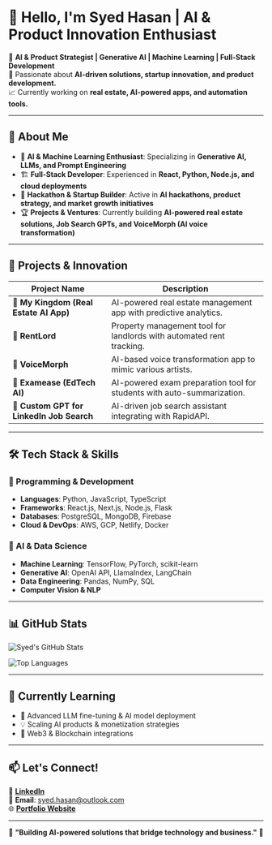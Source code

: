# 👋 Hello, I'm Syed Hasan | AI & Product Innovation Enthusiast  

🚀 **AI & Product Strategist | Generative AI | Machine Learning | Full-Stack Development**  
📍 Passionate about **AI-driven solutions, startup innovation, and product development.**  
📈 Currently working on **real estate, AI-powered apps, and automation tools.**  

---

## 🔹 About Me

- 🎯 **AI & Machine Learning Enthusiast**: Specializing in **Generative AI, LLMs, and Prompt Engineering**  
- 🏗️ **Full-Stack Developer**: Experienced in **React, Python, Node.js, and cloud deployments**  
- 🎤 **Hackathon & Startup Builder**: Active in **AI hackathons, product strategy, and market growth initiatives**  
- 🏆 **Projects & Ventures**: Currently building **AI-powered real estate solutions, Job Search GPTs, and VoiceMorph (AI voice transformation)**  

---

## 🚀 Projects & Innovation

| Project Name  | Description |
|--------------|------------|
| **🔹 My Kingdom (Real Estate AI App)** | AI-powered real estate management app with predictive analytics. |
| **🔹 RentLord** | Property management tool for landlords with automated rent tracking. |
| **🔹 VoiceMorph** | AI-based voice transformation app to mimic various artists. |
| **🔹 Examease (EdTech AI)** | AI-powered exam preparation tool for students with auto-summarization. |
| **🔹 Custom GPT for LinkedIn Job Search** | AI-driven job search assistant integrating with RapidAPI. |

---

## 🛠️ Tech Stack & Skills  

### **🔹 Programming & Development**
- **Languages**: Python, JavaScript, TypeScript  
- **Frameworks**: React.js, Next.js, Node.js, Flask  
- **Databases**: PostgreSQL, MongoDB, Firebase  
- **Cloud & DevOps**: AWS, GCP, Netlify, Docker  

### **🔹 AI & Data Science**
- **Machine Learning**: TensorFlow, PyTorch, scikit-learn  
- **Generative AI**: OpenAI API, LlamaIndex, LangChain  
- **Data Engineering**: Pandas, NumPy, SQL  
- **Computer Vision & NLP**  

---

## 📊 GitHub Stats  

![Syed's GitHub Stats](https://github-readme-stats.vercel.app/api?username=syedhasan&show_icons=true&theme=github_dark)

![Top Languages](https://github-readme-stats.vercel.app/api/top-langs/?username=syedhasan&layout=compact&theme=github_dark)

---

## 🌱 Currently Learning  

- 🧠 Advanced LLM fine-tuning & AI model deployment  
- 💡 Scaling AI products & monetization strategies  
- 🔗 Web3 & Blockchain integrations  

---

## 📫 Let's Connect!  

🔗 [**LinkedIn**](https://www.linkedin.com/in/syedalihasannaqvi/)  
📧 **Email**: syed.hasan@outlook.com  
🌐 [**Portfolio Website**](https://syed-hasan.com)  

---

🎯 **"Building AI-powered solutions that bridge technology and business."** 🚀
